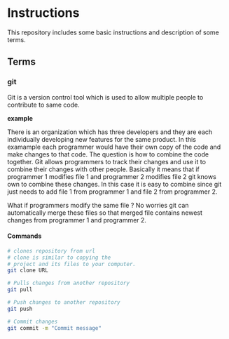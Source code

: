 # Instructions

This repository includes some basic instructions and description of some terms.

## Terms

### git
Git is a version control tool which is used to allow multiple people to contribute to same code.

**example**

There is an organization which has three developers and they are each individually developing new features for the same product. In this examample each programmer would have their own copy of the code and make changes to that code. The question is how to combine the code together. Git allows programmers to track their changes and use it to combine their changes with other people. Basically it means that if programmer 1 modifies file 1 and programmer 2 modifies file 2 git knows own to combine these changes. In this case it is easy to combine since git just needs to add file 1 from programmer 1 and file 2 from programmer 2. 

What if programmers modify the same file ? No worries git can automatically merge these files so that merged file contains newest changes from programmer 1 and programmer 2.

#### Commands

```bash
# clones repository from url
# clone is similar to copying the 
# project and its files to your computer.
git clone URL

# Pulls changes from another repository
git pull

# Push changes to another repository
git push

# Commit changes
git commit -m "Commit message"
```